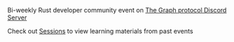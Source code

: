 Bi-weekly Rust developer community event on [The Graph protocol Discord Server](https://discord.gg/graphprotocol)

Check out [Sessions](https://alex-pakalniskis.github.io/RustOfficeHours/sessions) to view learning materials from past events
